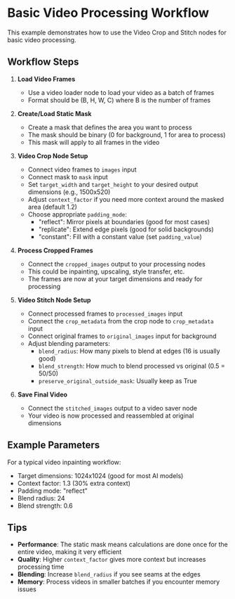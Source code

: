 # Basic Video Processing Workflow

This example demonstrates how to use the Video Crop and Stitch nodes for basic video processing.

## Workflow Steps

1. **Load Video Frames**
   - Use a video loader node to load your video as a batch of frames
   - Format should be (B, H, W, C) where B is the number of frames

2. **Create/Load Static Mask**
   - Create a mask that defines the area you want to process
   - The mask should be binary (0 for background, 1 for area to process)
   - This mask will apply to all frames in the video

3. **Video Crop Node Setup**
   - Connect video frames to `images` input
   - Connect mask to `mask` input
   - Set `target_width` and `target_height` to your desired output dimensions (e.g., 1500x520)
   - Adjust `context_factor` if you need more context around the masked area (default 1.2)
   - Choose appropriate `padding_mode`:
     - "reflect": Mirror pixels at boundaries (good for most cases)
     - "replicate": Extend edge pixels (good for solid backgrounds)
     - "constant": Fill with a constant value (set `padding_value`)

4. **Process Cropped Frames**
   - Connect the `cropped_images` output to your processing nodes
   - This could be inpainting, upscaling, style transfer, etc.
   - The frames are now at your target dimensions and ready for processing

5. **Video Stitch Node Setup**
   - Connect processed frames to `processed_images` input
   - Connect the `crop_metadata` from the crop node to `crop_metadata` input
   - Connect original frames to `original_images` input for background
   - Adjust blending parameters:
     - `blend_radius`: How many pixels to blend at edges (16 is usually good)
     - `blend_strength`: How much to blend processed vs original (0.5 = 50/50)
     - `preserve_original_outside_mask`: Usually keep as True

6. **Save Final Video**
   - Connect the `stitched_images` output to a video saver node
   - Your video is now processed and reassembled at original dimensions

## Example Parameters

For a typical video inpainting workflow:
- Target dimensions: 1024x1024 (good for most AI models)
- Context factor: 1.3 (30% extra context)
- Padding mode: "reflect"
- Blend radius: 24
- Blend strength: 0.6

## Tips

- **Performance**: The static mask means calculations are done once for the entire video, making it very efficient
- **Quality**: Higher `context_factor` gives more context but increases processing time
- **Blending**: Increase `blend_radius` if you see seams at the edges
- **Memory**: Process videos in smaller batches if you encounter memory issues
